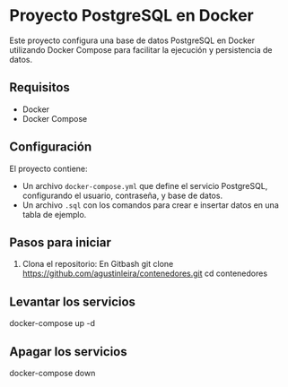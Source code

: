 # Proyecto PostgreSQL en Docker

Este proyecto configura una base de datos PostgreSQL en Docker utilizando Docker Compose para facilitar la ejecución y persistencia de datos.

## Requisitos
- Docker
- Docker Compose

## Configuración

El proyecto contiene:
- Un archivo `docker-compose.yml` que define el servicio PostgreSQL, configurando el usuario, contraseña, y base de datos.
- Un archivo `.sql` con los comandos para crear e insertar datos en una tabla de ejemplo.

## Pasos para iniciar

1. Clona el repositorio:
   En Gitbash
   git clone https://github.com/agustinleira/contenedores.git
   cd contenedores


## Levantar los servicios
docker-compose up -d

## Apagar los servicios
docker-compose down
